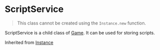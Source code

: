 # ScriptService
> This class cannot be created using the `Instance.new` function.

ScriptService is a child class of [Game](../Game). It can be used for storing scripts.

Inherited from [Instance](../Instance)